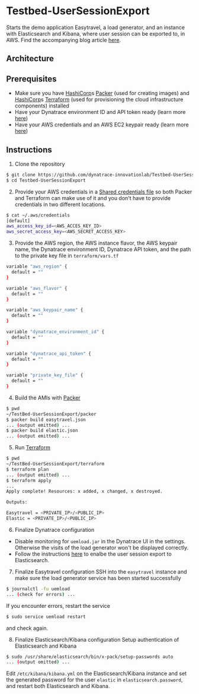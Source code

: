 # Testbed-UserSessionExport
Starts the demo application Easytravel, a load generator, and an instance with Elasticsearch and Kibana, where user session can be exported to, in AWS. Find the accompanying blog article [here][1].

## Architecture
<add image here>

## Prerequisites
* Make sure you have [HashiCorp](http://www.hashicorp.com)s [Packer](http://www.packer.io) (used for creating images) and [HashiCorp](http://www.hashicorp.com)s [Terraform](http://www.terraform.io) (used for provisioning the cloud infrastructure components) installed
* Have your Dynatrace environment ID and API token ready (learn more [here](https://www.dynatrace.com/support/help/get-started/introduction/why-do-i-need-an-access-token-and-an-environment-id/?_ga=2.98498396.219005478.1522220422-2076053113.1510299770))
* Have your AWS credentials and an AWS EC2 keypair ready (learn more [here](https://docs.aws.amazon.com/general/latest/gr/aws-sec-cred-types.html#access-keys-and-secret-access-keys))

## Instructions
1. Clone the repository
```sh
$ git clone https://github.com/dynatrace-innovationlab/Testbed-UserSessionExport
$ cd Testbed-UserSessionExport
```

2. Provide your AWS credentials in a [Shared credentials file](https://www.terraform.io/docs/providers/aws/index.html#shared-credentials-file) so both Packer and Terraform can make use of it and you don't have to provide credentials in two different locations.
```sh
$ cat ~/.aws/credentials
[default]
aws_access_key_id=<AWS_ACCES_KEY_ID>
aws_secret_access_key=<AWS_SECRET_ACCESS_KEY>
```

3. Provide the AWS region, the AWS instance flavor, the AWS keypair name, the Dynatrace environment ID, Dynatrace API token, and the path to the private key file in `terraform/vars.tf`
```sh
variable "aws_region" {
  default = ""
}

variable "aws_flavor" {
  default = ""
}

variable "aws_keypair_name" {
  default = ""
}

variable "dynatrace_environment_id" {
  default = ""
}

variable "dynatrace_api_token" {
  default = ""
}

variable "private_key_file" {
  default = ""
}
```

4. Build the AMIs with [Packer](http://www.packer.io)
```sh
$ pwd
~/TestBed-UserSessionExport/packer
$ packer build easytravel.json
... (output emitted) ...
$ packer build elastic.json
... (output emitted) ...
```

5. Run [Terraform](http://www.terraform.io)
```sh
$ pwd
~/TestBed-UserSessionExport/terraform
$ terraform plan
... (output emitted) ...
$ terraform apply
...
Apply complete! Resources: x added, x changed, x destroyed.

Outputs:

Easytravel = <PRIVATE_IP>/<PUBLIC_IP>
Elastic = <PRIVATE_IP>/<PUBLIC_IP>
```

6. Finalize Dynatrace configuration
* Disable monitoring for ``uemload.jar`` in the Dynatrace UI in the settings. Otherwise the visits of the load generator won't be displayed correctly.
* Follow the instructions [here][1] to enalbe the user session export to Elasticsearch.

7. Finalize Easytravel configuration
SSH into the ``easytravel`` instance and make sure the load generator service has been started successfully
```sh
$ journalctl -fu uemload
... (check for errors) ...
```
If you encounter errors, restart the service
```sh
$ sudo service uemload restart
```
and check again.

8. Finalize Elasticsearch/Kibana configuration
Setup authentication of Elasticsearch and Kibana
```sh
$ sudo /usr/share/elasticsearch/bin/x-pack/setup-passwords auto
... (output omitted) ...
```
Edit ``/etc/kibana/kibana.yml`` on the Elasticsearch/Kibana instance and set the generated password for the user ``elastic`` in ``elasticsearch.password``, and restart both Elasticsearch and Kibana.

[1]: https://www.dynatrace.com/news/blog/export-dynatrace-user-session-data-use-3rd-party-systems/